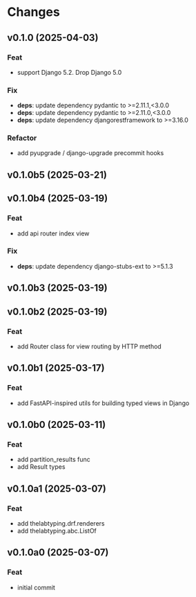 # Changes

## v0.1.0 (2025-04-03)

### Feat

- support Django 5.2. Drop Django 5.0

### Fix

- **deps**: update dependency pydantic to >=2.11.1,<3.0.0
- **deps**: update dependency pydantic to >=2.11.0,<3.0.0
- **deps**: update dependency djangorestframework to >=3.16.0

### Refactor

- add pyupgrade / django-upgrade precommit hooks

## v0.1.0b5 (2025-03-21)

## v0.1.0b4 (2025-03-19)

### Feat

- add api router index view

### Fix

- **deps**: update dependency django-stubs-ext to >=5.1.3

## v0.1.0b3 (2025-03-19)

## v0.1.0b2 (2025-03-19)

### Feat

- add Router class for view routing by HTTP method

## v0.1.0b1 (2025-03-17)

### Feat

- add FastAPI-inspired utils for building typed views in Django

## v0.1.0b0 (2025-03-11)

### Feat

- add partition_results func
- add Result types

## v0.1.0a1 (2025-03-07)

### Feat

- add thelabtyping.drf.renderers
- add thelabtyping.abc.ListOf

## v0.1.0a0 (2025-03-07)

### Feat

- initial commit
